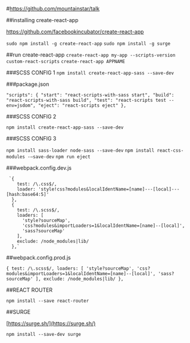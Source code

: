 #https://github.com/mountainstar/talk

##installing create-react-app

https://github.com/facebookincubator/create-react-app

`sudo npm install -g create-react-app`
`sudo npm install -g surge`

##run create-react-app
`create-react-app my-app --scripts-version custom-react-scripts`
`create-react-app APPNAME`

###SCSS CONFIG 1
`npm install create-react-app-sass --save-dev`

###package.json

`"scripts": {
  "start": "react-scripts-with-sass start",
  "build": "react-scripts-with-sass build",
  "test": "react-scripts test --env=jsdom",
  "eject": "react-scripts eject"
},`

###SCSS CONFIG 2

`npm install create-react-app-sass --save-dev`

###SCSS CONFIG 3

`npm install sass-loader node-sass --save-dev`
`npm install react-css-modules -–save-dev`
`npm run eject`

###webpack.config.dev.js

     `{
        test: /\.css$/,
        loader: 'style!css?modules&localIdentName=[name]---[local]---[hash:base64:5]'
      },
      {
        test: /\.scss$/,
        loaders: [
          'style?sourceMap',
          'css?modules&importLoaders=1&localIdentName=[name]--[local]',
          'sass?sourceMap'
        ],
        exclude: /node_modules|lib/
      },`

##webpack.config.prod.js

`{
  test: /\.scss$/,
  loaders: [
    'style?sourceMap',
    'css?modules&importLoaders=1&localIdentName=[name]--[local]',
    'sass?sourceMap'
  ],
  exclude: /node_modules|lib/
},`

##REACT ROUTER

`npm install --save react-router`

##SURGE

[https://surge.sh/](https://surge.sh/)

`npm install --save-dev surge`
